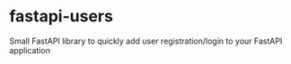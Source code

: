 # fastapi-users
Small FastAPI library to quickly add user registration/login to your FastAPI application
